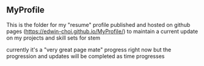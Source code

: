 ## MyProfile 

This is the folder for my "resume" profile published and hosted on github pages (https://edwin-choi.github.io/MyProfile/) to maintain a current update on my projects and skill sets for stem 

currently it's a "very great page mate" progress right now but the progression and updates will be completed as time progresses
